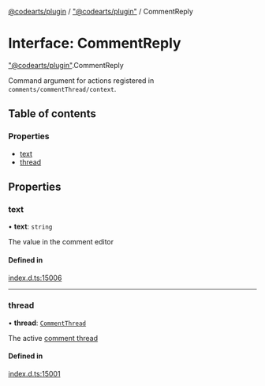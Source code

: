 [@codearts/plugin](../README.md) / ["@codearts/plugin"](../modules/_codearts_plugin_.md) / CommentReply

# Interface: CommentReply

["@codearts/plugin"](../modules/_codearts_plugin_.md).CommentReply

Command argument for actions registered in `comments/commentThread/context`.

## Table of contents

### Properties

- [text](codearts_plugin_.CommentReply.md#text)
- [thread](codearts_plugin_.CommentReply.md#thread)

## Properties

### text

• **text**: `string`

The value in the comment editor

#### Defined in

[index.d.ts:15006](https://github.com/huaweicloud/cloudide-plugin-api/blob/a055dd0/index.d.ts#L15006)

___

### thread

• **thread**: [`CommentThread`](codearts_plugin_.CommentThread.md)

The active [comment thread](codearts_plugin_.CommentThread.md)

#### Defined in

[index.d.ts:15001](https://github.com/huaweicloud/cloudide-plugin-api/blob/a055dd0/index.d.ts#L15001)
